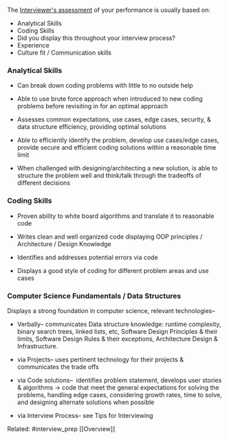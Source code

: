 
The [Interviewer's assessment](https://docs.google.com/document/d/1nS41AQTLAZwCOEhBhrwpoqh5Y7kePWJbSpo1RXHjTF0/edit#heading=h.kp8q0b8j3i66) of your performance is usually based on:
+ Analytical Skills
+ Coding Skills
+ Did you display this throughout your interview process?
+ Experience
+ Culture fit / Communication skills

### Analytical Skills 
- Can break down coding problems with little to no outside help
    
- Able to use brute force approach when introduced to new coding problems before revisiting in for an optimal approach 
    
- Assesses common expectations, use cases, edge cases, security, & data structure efficiency, providing optimal solutions
    
- Able to efficiently identify the problem, develop use cases/edge cases, provide secure and efficient coding solutions within a reasonable time limit
    
- When challenged with designing/architecting a new solution, is able to structure the problem well and think/talk through the tradeoffs of different decisions
    
### Coding Skills
- Proven ability to white board algorithms and translate it to reasonable code
    
- Writes clean and well organized code displaying OOP principles / Architecture / Design Knowledge
    
- Identifies and addresses potential errors via code
    
- Displays a good style of coding for different problem areas and use cases 

### Computer Science Fundamentals / Data Structures

Displays a strong foundation in computer science, relevant technologies– 

- Verbally– communicates Data structure knowledge: runtime complexity, binary search trees, linked lists, etc, Software Design Principles & their limits, Software Design Rules & their exceptions, Architecture Design & Infrastructure.
    
- via Projects– uses pertinent technology for their projects & communicates the trade offs
    
- via Code solutions–  identifies problem statement, develops user stories & algorithms -> code that meet the general expectations for solving the problems, handling edge cases, considering growth rates, time to solve, and designing alternate solutions when possible

- via Interview Process– see Tips for Interviewing


Related: #interview_prep [[Overview]] 